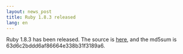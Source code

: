 ```yaml
---
layout: news_post
title: Ruby 1.8.3 released
lang: en
---
```


Ruby 1.8.3 has been released. The source is [here][1], and the md5sum is
63d6c2bddd6af86664e338b31f3189a6.

[1]: ftp://ftp.ruby-lang.org/pub/ruby/ruby-1.8.3.tar.gz 
